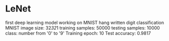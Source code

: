 # LeNet
first deep learning model working on MNIST hang written digit classification
MNIST image size: 32*32*1
training samples: 50000
testing samples: 10000
class: number from '0' to '9'
Training epoch: 10
Test accuracy: 0.9817

